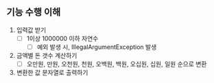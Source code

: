 ## 기능 수행 이해
1. 입력값 받기
   - [ ] 1이상 1000000 이하 자연수
     - [ ] 예외 발생 시, IllegalArgumentException 발생
2. 금액별 돈 갯수 계산하기
    - [ ] 오만원, 만원, 오천원, 천원, 오백원, 백원, 오십원, 십원, 일원 순으로 변환
3. 변환한 값 문자열로 출력하기